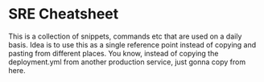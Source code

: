 # SRE Cheatsheet

This is a collection of snippets, commands etc that are used on a daily basis.
Idea is to use this as a single reference point instead of copying and pasting
from different places. You know, instead of copying the deployment.yml from another
production service, just gonna copy from here.
